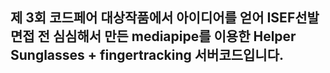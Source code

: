 ## 제 3회 코드페어 대상작품에서 아이디어를 얻어 ISEF선발면접 전 심심해서 만든 mediapipe를 이용한 Helper Sunglasses + fingertracking 서버코드입니다.
